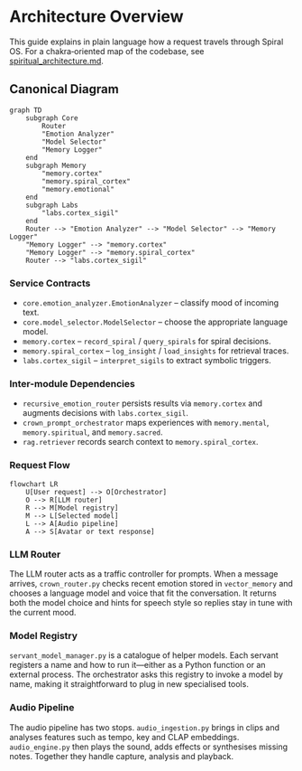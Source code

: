 # Architecture Overview

This guide explains in plain language how a request travels through Spiral OS. For a chakra‑oriented map of the codebase, see [spiritual_architecture.md](spiritual_architecture.md).

## Canonical Diagram

```mermaid
graph TD
    subgraph Core
        Router
        "Emotion Analyzer"
        "Model Selector"
        "Memory Logger"
    end
    subgraph Memory
        "memory.cortex"
        "memory.spiral_cortex"
        "memory.emotional"
    end
    subgraph Labs
        "labs.cortex_sigil"
    end
    Router --> "Emotion Analyzer" --> "Model Selector" --> "Memory Logger"
    "Memory Logger" --> "memory.cortex"
    "Memory Logger" --> "memory.spiral_cortex"
    Router --> "labs.cortex_sigil"
```

### Service Contracts

- `core.emotion_analyzer.EmotionAnalyzer` – classify mood of incoming text.
- `core.model_selector.ModelSelector` – choose the appropriate language model.
- `memory.cortex` – `record_spiral` / `query_spirals` for spiral decisions.
- `memory.spiral_cortex` – `log_insight` / `load_insights` for retrieval traces.
- `labs.cortex_sigil` – `interpret_sigils` to extract symbolic triggers.

### Inter-module Dependencies

- `recursive_emotion_router` persists results via `memory.cortex` and augments decisions with `labs.cortex_sigil`.
- `crown_prompt_orchestrator` maps experiences with `memory.mental`, `memory.spiritual`, and `memory.sacred`.
- `rag.retriever` records search context to `memory.spiral_cortex`.

### Request Flow

```mermaid
flowchart LR
    U[User request] --> O[Orchestrator]
    O --> R[LLM router]
    R --> M[Model registry]
    M --> L[Selected model]
    L --> A[Audio pipeline]
    A --> S[Avatar or text response]
```

### LLM Router
The LLM router acts as a traffic controller for prompts. When a message arrives, `crown_router.py` checks recent emotion stored in `vector_memory` and chooses a language model and voice that fit the conversation. It returns both the model choice and hints for speech style so replies stay in tune with the current mood.

### Model Registry
`servant_model_manager.py` is a catalogue of helper models. Each servant registers a name and how to run it—either as a Python function or an external process. The orchestrator asks this registry to invoke a model by name, making it straightforward to plug in new specialised tools.

### Audio Pipeline
The audio pipeline has two stops. `audio_ingestion.py` brings in clips and analyses features such as tempo, key and CLAP embeddings. `audio_engine.py` then plays the sound, adds effects or synthesises missing notes. Together they handle capture, analysis and playback.

